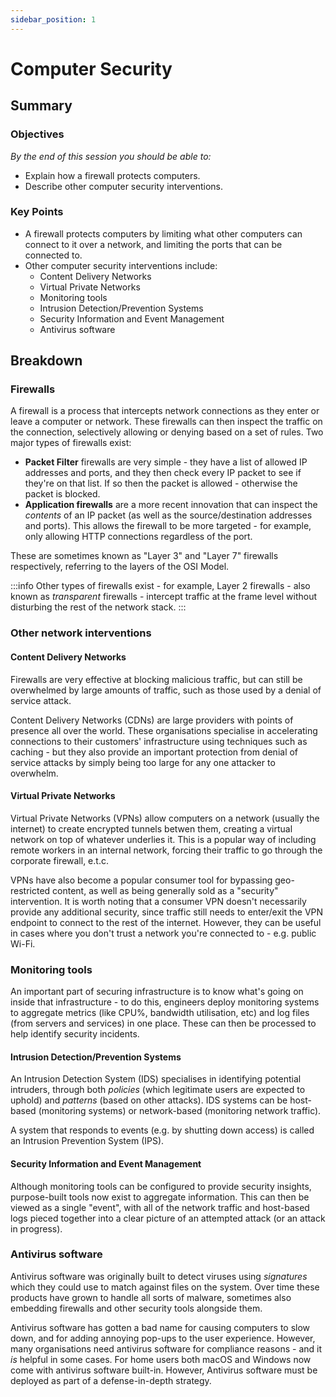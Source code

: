 ```yaml
---
sidebar_position: 1
---
```


# Computer Security

## Summary

### Objectives

*By the end of this session you should be able to:*

* Explain how a firewall protects computers.
* Describe other computer security interventions.

### Key Points

* A firewall protects computers by limiting what other computers can connect to it over a network, and limiting the ports that can be connected to.
* Other computer security interventions include:
  * Content Delivery Networks
  * Virtual Private Networks
  * Monitoring tools
  * Intrusion Detection/Prevention Systems
  * Security Information and Event Management
  * Antivirus software

## Breakdown

### Firewalls

A firewall is a process that intercepts network connections as they enter or leave a computer or network. These firewalls can then inspect the traffic on the connection, selectively allowing or denying based on a set of rules. Two major types of firewalls exist:

* **Packet Filter** firewalls are very simple - they have a list of allowed IP addresses and ports, and they then check every IP packet to see if they're on that list. If so then the packet is allowed - otherwise the packet is blocked.
* **Application firewalls** are a more recent innovation that can inspect the *contents* of an IP packet (as well as the source/destination addresses and ports). This allows the firewall to be more targeted - for example, only allowing HTTP connections regardless of the port.

These are sometimes known as "Layer 3" and "Layer 7" firewalls respectively, referring to the layers of the OSI Model.

:::info
Other types of firewalls exist - for example, Layer 2 firewalls - also known as *transparent* firewalls - intercept traffic at the frame level without disturbing the rest of the network stack.
:::

### Other network interventions

#### Content Delivery Networks

Firewalls are very effective at blocking malicious traffic, but can still be overwhelmed by large amounts of traffic, such as those used by a denial of service attack.

Content Delivery Networks (CDNs) are large providers with points of presence all over the world. These organisations specialise in accelerating connections to their customers' infrastructure using techniques such as caching - but they also provide an important protection from denial of service attacks by simply being too large for any one attacker to overwhelm.

#### Virtual Private Networks

Virtual Private Networks (VPNs) allow computers on a network (usually the internet) to create encrypted tunnels betwen them, creating a virtual network on top of whatever underlies it. This is a popular way of including remote workers in an internal network, forcing their traffic to go through the corporate firewall, e.t.c.

VPNs have also become a popular consumer tool for bypassing geo-restricted content, as well as being generally sold as a "security" intervention. It is worth noting that a consumer VPN doesn't necessarily provide any additional security, since traffic still needs to enter/exit the VPN endpoint to connect to the rest of the internet. However, they can be useful in cases where you don't trust a network you're connected to - e.g. public Wi-Fi.

### Monitoring tools

An important part of securing infrastructure is to know what's going on inside that infrastructure - to do this, engineers deploy monitoring systems to aggregate metrics (like CPU%, bandwidth utilisation, etc) and log files (from servers and services) in one place. These can then be processed to help identify security incidents.

#### Intrusion Detection/Prevention Systems

An Intrusion Detection System (IDS) specialises in identifying potential intruders, through both *policies* (which legitimate users are expected to uphold) and *patterns* (based on other attacks). IDS systems can be host-based (monitoring systems) or network-based (monitoring network traffic).

A system that responds to events (e.g. by shutting down access) is called an Intrusion Prevention System (IPS).

#### Security Information and Event Management

Although monitoring tools can be configured to provide security insights, purpose-built tools now exist to aggregate information. This can then be viewed as a single "event", with all of the network traffic and host-based logs pieced together into a clear picture of an attempted attack (or an attack in progress).

### Antivirus software

Antivirus software was originally built to detect viruses using *signatures* which they could use to match against files on the system. Over time these products have grown to handle all sorts of malware, sometimes also embedding firewalls and other security tools alongside them.

Antivirus software has gotten a bad name for causing computers to slow down, and for adding annoying pop-ups to the user experience. However, many organisations need antivirus software for compliance reasons - and it _is_ helpful in some cases. For home users both macOS and Windows now come with antivirus software built-in. However, Antivirus software must be deployed as part of a defense-in-depth strategy.
